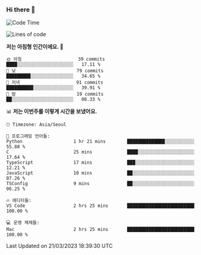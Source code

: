 ### Hi there 👋

<!--START_SECTION:waka-->
![Code Time](http://img.shields.io/badge/Code%20Time-93%20hrs%2030%20mins-blue)

![Lines of code](https://img.shields.io/badge/%EC%A0%80%EB%8A%94%20%EC%97%AC%ED%83%9C%EA%B9%8C%EC%A7%80%20-11.2%20million%20%EC%A4%84%EC%9D%98%20%EC%BD%94%EB%93%9C%EB%A5%BC%20%EC%9E%91%EC%84%B1%ED%96%88%EC%96%B4%EC%9A%94.-blue)

**저는 아침형 인간이에요. 🐤** 

```text
🌞 아침                     39 commits          ████░░░░░░░░░░░░░░░░░░░░░   17.11 % 
🌆 낮　                     79 commits          █████████░░░░░░░░░░░░░░░░   34.65 % 
🌃 저녁                     91 commits          ██████████░░░░░░░░░░░░░░░   39.91 % 
🌙 밤　                     19 commits          ██░░░░░░░░░░░░░░░░░░░░░░░   08.33 % 
```


📊 **저는 이번주를 이렇게 시간을 보냈어요.** 

```text
🕑︎ Timezone: Asia/Seoul

💬 프로그래밍 언어들: 
Python                   1 hr 21 mins        ██████████████░░░░░░░░░░░   55.88 % 
C                        25 mins             ████░░░░░░░░░░░░░░░░░░░░░   17.64 % 
TypeScript               17 mins             ███░░░░░░░░░░░░░░░░░░░░░░   12.21 % 
JavaScript               10 mins             ██░░░░░░░░░░░░░░░░░░░░░░░   07.26 % 
TSConfig                 9 mins              ██░░░░░░░░░░░░░░░░░░░░░░░   06.25 % 

🔥 에디터들: 
VS Code                  2 hrs 25 mins       █████████████████████████   100.00 % 

💻 운영 체제들: 
Mac                      2 hrs 25 mins       █████████████████████████   100.00 % 
```


 Last Updated on 21/03/2023 18:39:30 UTC
<!--END_SECTION:waka-->
